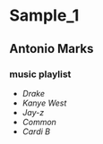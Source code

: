 # Sample_1
## Antonio Marks
### music playlist 
- *Drake*
- *Kanye West*
- *Jay-z*
- *Common* 
- *Cardi B*
